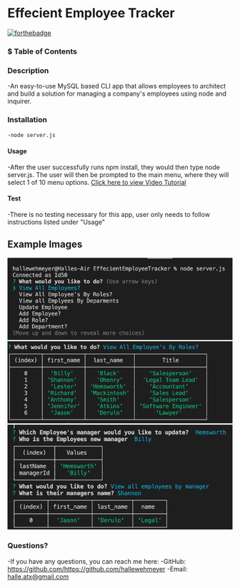 # Effecient Employee Tracker
  [![forthebadge](https://forthebadge.com/images/badges/built-with-love.svg)](https://forthebadge.com)


  ### $ Table of Contents
  ### Description
  -An easy-to-use MySQL based CLI app that allows employees to architect and build a solution for
  managing a company's employees using node and inquirer.
  ### Installation

    -node server.js
  #### Usage

  -After the user successfully runs npm install, they would then type node server.js. The user will
  then be prompted to the main menu, where they will select 1 of 10 menu options.
  <a href="https://drive.google.com/file/d/1C4-f13VqJ14uGxtkFcr65xNmXar-JfWs/view?usp=sharing">Click here to view Video Tutorial</a>
  #### Test

  -There is no testing necessary for this app, user only needs to follow instructions listed
  under "Usage" 
  ## Example Images

  ![mainmenu](mainmenu.png)
  ![roles](roles.png)
  ![updatemngr](updatemngr.png)

  ### Questions?
  -If you have any questions, you can reach me here:
  -GitHub: <https://github.com/https://github.com/hallewehmeyer>
  -Email: <a href="mailto:halle.atx@gmail.com" target="_blank">halle.atx@gmail.com</a>
  
